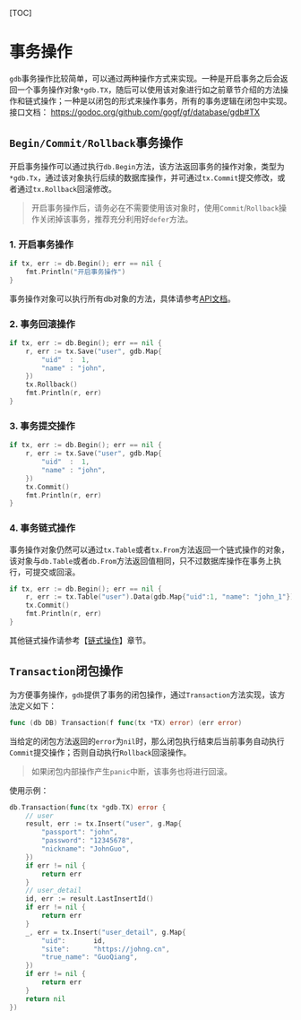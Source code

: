 
[TOC]


# 事务操作

`gdb`事务操作比较简单，可以通过两种操作方式来实现。一种是开启事务之后会返回一个事务操作对象`*gdb.TX`，随后可以使用该对象进行如之前章节介绍的方法操作和链式操作；一种是以闭包的形式来操作事务，所有的事务逻辑在闭包中实现。接口文档：
https://godoc.org/github.com/gogf/gf/database/gdb#TX



## `Begin/Commit/Rollback`事务操作

开启事务操作可以通过执行`db.Begin`方法，该方法返回事务的操作对象，类型为`*gdb.Tx`，通过该对象执行后续的数据库操作，并可通过`tx.Commit`提交修改，或者通过`tx.Rollback`回滚修改。

> 开启事务操作后，请务必在不需要使用该对象时，使用`Commit`/`Rollback`操作关闭掉该事务，推荐充分利用好`defer`方法。

### 1. 开启事务操作
```go
if tx, err := db.Begin(); err == nil {
    fmt.Println("开启事务操作")
}
```
事务操作对象可以执行所有db对象的方法，具体请参考[API文档](https://godoc.org/github.com/gogf/gf/database/gdb)。

### 2. 事务回滚操作
```go
if tx, err := db.Begin(); err == nil {
    r, err := tx.Save("user", gdb.Map{
        "uid"  :  1,
        "name" : "john",
    })
    tx.Rollback()
    fmt.Println(r, err)
}
```

### 3. 事务提交操作
```go
if tx, err := db.Begin(); err == nil {
    r, err := tx.Save("user", gdb.Map{
        "uid"  :  1,
        "name" : "john",
    })
    tx.Commit()
    fmt.Println(r, err)
}
```

### 4. 事务链式操作
事务操作对象仍然可以通过`tx.Table`或者`tx.From`方法返回一个链式操作的对象，该对象与`db.Table`或者`db.From`方法返回值相同，只不过数据库操作在事务上执行，可提交或回滚。
```go
if tx, err := db.Begin(); err == nil {
    r, err := tx.Table("user").Data(gdb.Map{"uid":1, "name": "john_1"}).Save()
    tx.Commit()
    fmt.Println(r, err)
}
```
其他链式操作请参考【[链式操作](database/gdb/chaining/index.md)】章节。

## `Transaction`闭包操作

为方便事务操作，`gdb`提供了事务的闭包操作，通过`Transaction`方法实现，该方法定义如下：
```go
func (db DB) Transaction(f func(tx *TX) error) (err error)
```
当给定的闭包方法返回的`error`为`nil`时，那么闭包执行结束后当前事务自动执行`Commit`提交操作；否则自动执行`Rollback`回滚操作。

> 如果闭包内部操作产生`panic`中断，该事务也将进行回滚。

使用示例：
```go
db.Transaction(func(tx *gdb.TX) error {
    // user
    result, err := tx.Insert("user", g.Map{
        "passport": "john",
        "password": "12345678",
        "nickname": "JohnGuo",
    })
    if err != nil {
        return err
    }
    // user_detail
    id, err := result.LastInsertId()
    if err != nil {
        return err
    }
    _, err = tx.Insert("user_detail", g.Map{
        "uid":       id,
        "site":      "https://johng.cn",
        "true_name": "GuoQiang",
    })
    if err != nil {
        return err
    }
    return nil
})
```